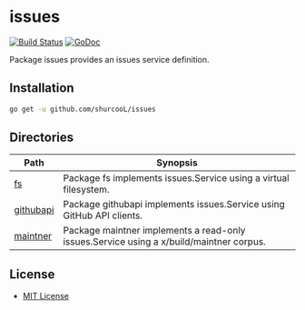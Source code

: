 issues
======

[![Build Status](https://travis-ci.org/shurcooL/issues.svg?branch=master)](https://travis-ci.org/shurcooL/issues) [![GoDoc](https://godoc.org/github.com/shurcooL/issues?status.svg)](https://godoc.org/github.com/shurcooL/issues)

Package issues provides an issues service definition.

Installation
------------

```bash
go get -u github.com/shurcooL/issues
```

Directories
-----------

| Path                                                                | Synopsis                                                                                |
|---------------------------------------------------------------------|-----------------------------------------------------------------------------------------|
| [fs](https://godoc.org/github.com/shurcooL/issues/fs)               | Package fs implements issues.Service using a virtual filesystem.                        |
| [githubapi](https://godoc.org/github.com/shurcooL/issues/githubapi) | Package githubapi implements issues.Service using GitHub API clients.                   |
| [maintner](https://godoc.org/github.com/shurcooL/issues/maintner)   | Package maintner implements a read-only issues.Service using a x/build/maintner corpus. |

License
-------

-	[MIT License](https://opensource.org/licenses/mit-license.php)
